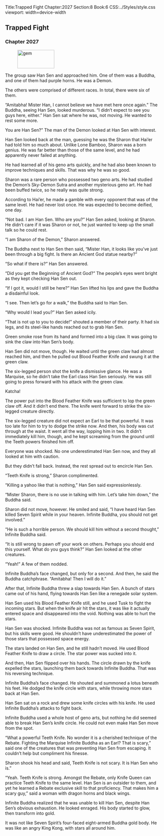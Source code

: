 Title:Trapped Fight 
Chapter:2027 
Section:8 
Book:6 
CSS:../Styles/style.css 
viewport: width=device-width
  
## Trapped Fight
### Chapter 2027
  
<figure>
	<img src="../Images/gem.gif" alt="gem" id="gem" width="120" height="60" />
</figure>
  

  
The group saw Han Sen and approached him. One of them was a Buddha, and one of them had purple horns. He was a Demon.

The others were comprised of different races. In total, there were six of them.

“Amitabha! Mister Han, I cannot believe we have met here once again.” The Buddha, seeing Han Sen, looked murderous. “I didn’t expect to see you guys here, either.” Han Sen sat where he was, not moving. He wanted to rest some more.

You are Han Sen?” The man of the Demon looked at Han Sen with interest.

Han Sen looked back at the man, guessing he was the Sharon that Hai’er had told him so much about. Unlike Lone Bamboo, Sharon was a born genius. He was far better than those of the same level, and he had apparently never failed at anything.

He had learned all of his geno arts quickly, and he had also been known to improve techniques and skills. That was why he was so good.

Sharon was a rare person who possessed two geno arts. He had studied the Demon’s Sky-Demon Sutra and another mysterious geno art. He had been buffed twice, so he really was quite strong.

According to Hai’er, he made a gamble with every opponent that was of the same level. He had never lost once. He was expected to become deified, one day.

“Not bad. I am Han Sen. Who are you?” Han Sen asked, looking at Sharon. He didn’t care if it was Sharon or not, he just wanted to keep up the small talk so he could rest.

“I am Sharon of the Demon,” Sharon answered.

The Buddha next to Han Sen then said, “Mister Han, it looks like you’ve just been through a big fight. Is there an Ancient God statue nearby?”

“So what if there is?” Han Sen answered.

“Did you get the Beginning of Ancient God?” The people’s eyes went bright as they kept checking Han Sen out.

“If I got it, would I still be here?” Han Sen lifted his lips and gave the Buddha a disdainful look.

“I see. Then let’s go for a walk,” the Buddha said to Han Sen.

“Why would I lead you?” Han Sen asked icily.

“That is not up to you to decide!” shouted a member of their party. It had six legs, and its steel-like hands reached out to grab Han Sen.

Green smoke rose from its hand and formed into a big claw. It was going to sink the claw into Han Sen’s body.

Han Sen did not move, though. He waited until the green claw had almost reached him, and then he pulled out Blood Feather Knife and swung it at the green claw.

The six-legged person shot the knife a dismissive glance. He was a Marquise, so he didn’t take the Earl class Han Sen seriously. He was still going to press forward with his attack with the green claw.

Katcha!

The power put into the Blood Feather Knife was sufficient to lop the green claw off. And it didn’t end there. The knife went forward to strike the six-legged creature directly.

The six-legged creature did not expect an Earl to be that powerful. It was too late for him to try to dodge the strike now. And then, his body was cut through at the waist. It went all the way, lopping him in two. It didn’t immediately kill him, though, and he kept screaming from the ground until the Teeth powers finished him off.

Everyone was shocked. No one underestimated Han Sen now, and they all looked at him with caution.

But they didn’t fall back. Instead, the rest spread out to encircle Han Sen.

“Teeth Knife is strong,” Sharon complimented.

“Killing a yahoo like that is nothing,” Han Sen said expressionlessly.

“Mister Sharon, there is no use in talking with him. Let’s take him down,” the Buddha said.

Sharon did not move, however. He smiled and said, “I have heard Han Sen killed Seven Spirit while in your heaven. Infinite Buddha, you should not get involved.”

“He is such a horrible person. We should kill him without a second thought,” Infinite Buddha said.

“It is still wrong to pawn off your work on others. Perhaps you should end this yourself. What do you guys think?” Han Sen looked at the other creatures.

“Yeah!” A few of them nodded.

Infinite Buddha’s face changed, but only for a second. And then, he said the Buddha catchphrase. “Amitabha! Then I will do it.”

After that, Infinite Buddha threw a slap towards Han Sen. A bunch of stars came out of his hand, flying towards Han Sen like a renegade solar system.

Han Sen used his Blood Feather Knife still, and he used Tusk to fight the incoming stars. But when the knife air hit the stars, it was like it actually entered space and disappeared into the void. Nothing was able to hurt the stars.

Han Sen was shocked. Infinite Buddha was not as famous as Seven Spirit, but his skills were good. He shouldn’t have underestimated the power of those stars that possessed space energy.

The stars landed on Han Sen, and he still hadn’t moved. He used Blood Feather Knife to draw a circle. The star power was sucked into it.

And then, Han Sen flipped over his hands. The circle drawn by the knife expelled the stars, launching them back towards Infinite Buddha. That was his reversing technique.

Infinite Buddha’s face changed. He shouted and summoned a lotus beneath his feet. He dodged the knife circle with stars, while throwing more stars back at Han Sen.

Han Sen sat on a rock and drew some knife circles with his knife. He used Infinite Buddha’s attacks to fight back.

Infinite Buddha used a whole host of geno arts, but nothing he did seemed able to break Han Sen’s knife circle. He could not even make Han Sen move from the spot.

“What a powerful Teeth Knife. No wonder it is a cherished technique of the Rebate. Fighting the Marquise Infinite Buddha as an Earl? That is scary,” said one of the creatures that was preventing Han Sen from escaping. It couldn’t help but compliment his finesse.

Sharon shook his head and said, Teeth Knife is not scary. It is Han Sen who is.”

“Yeah. Teeth Knife is strong. Amongst the Rebate, only Knife Queen can practice Teeth Knife to the same level. Han Sen is an outsider to them, and yet he learned a Rebate exclusive skill to that proficiency. That makes him a scary guy,” said a woman with dragon horns and black wings.

Infinite Buddha realized that he was unable to kill Han Sen, despite Han Sen’s obvious exhaustion. He looked enraged. His body started to glow, then transform into gold.

It was not like Seven Spirit’s four-faced eight-armed Buddha gold body. He was like an angry King Kong, with stars all around him.